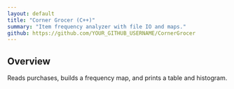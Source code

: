 ```yaml
---
layout: default
title: "Corner Grocer (C++)"
summary: "Item frequency analyzer with file IO and maps."
github: https://github.com/YOUR_GITHUB_USERNAME/CornerGrocer
---
```


## Overview
Reads purchases, builds a frequency map, and prints a table and histogram.
